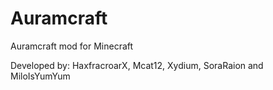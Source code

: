 <h1>Auramcraft</h1>
Auramcraft mod for Minecraft

Developed by: HaxfracroarX, Mcat12, Xydium, SoraRaion and MiloIsYumYum
